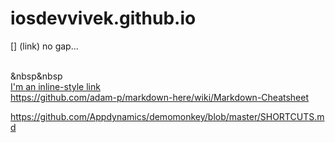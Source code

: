 # iosdevvivek.github.io
[] (link) no gap...  <br>

<a hrf="test">      <closethetag><br>
&nbsp&nbsp <br>
[I'm an inline-style link](https://www.google.com) <br>
https://github.com/adam-p/markdown-here/wiki/Markdown-Cheatsheet

https://github.com/Appdynamics/demomonkey/blob/master/SHORTCUTS.md



